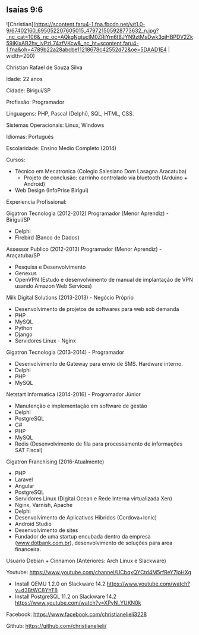 ## Isaías 9:6

![Christian](https://scontent.faru4-1.fna.fbcdn.net/v/t1.0-9/67402160_695052207605015_479721505928773632_n.jpg?_nc_cat=106&_nc_oc=AQkgNgtuclM0ZRiYm6t8JYN9ztMsDwk3qiHBPDV2Zk59iKlxAB2hv_ivPzL74zfVKcw&_nc_ht=scontent.faru4-1.fna&oh=4789b22a28abcbe11218678c42552d72&oe=5DAAD1E4 | width=200)

Christian Rafael de Souza Silva

Idade: 22 anos

Cidade: Birigui/SP

Profissão: Programador

Linguagens: PHP, Pascal (Delphi), SQL, HTML, CSS.

Sistemas Operacionais: Linux, Windows

Idiomas: Português

Escolaridade: Ensino Medio Completo (2014)

Cursos:
- Técnico em Mecatronica (Colegio Salesiano Dom Lasagna Aracatuba)
  - Projeto de conclusão: carrinho controlado via bluetooth (Arduino + Android)
- Web Design (InfoPrise Birigui)

Experiencia Profissional:

Gigatron Tecnologia (2012-2012) Programador (Menor Aprendiz) - Birigui/SP
  - Delphi
  - Firebird (Banco de Dados)

Assessor Publico (2012-2013) Programador (Menor Aprendiz) - Araçatuba/SP
  - Pesquisa e Desenvolvimento
  - Genexus
  - OpenVPN (Estudo e desenvolvimento de manual de implantação de VPN usando Amazon Web Services)

Milk Digital Solutions (2013-2013) - Negócio Próprio 
  - Desenvolvimento de projetos de softwares para web sob demanda
  - PHP
  - MySQL
  - Python
  - Django
  - Servidores Linux - Nginx

Gigatron Tecnologia (2013-2014) - Programador
  - Desenvolvimento de Gateway para envio de SMS. Hardware interno.
  - Delphi
  - PHP
  - MySQL

Netstart Informatica (2014-2016) - Programador Júnior
  - Manutenção e implementação em software de gestão
  - Delphi
  - PostgreSQL
  - C#
  - PHP
  - MySQL
  - Redis (Desenvolvimento de fila para processamento de informações SAT Fiscal)
  
Gigatron Franchising (2016-Atualmente)
  - PHP
  - Laravel
  - Angular
  - PostgreSQL
  - Servidores Linux (Digital Ocean e Rede Interna virtualizada Xen)
  - Nginx, Varnish, Apache
  - Delphi
  - Desenvolvimento de Aplicativos Híbridos (Cordova+Ionic)
  - Android Studio
  - Desenvolvimento de sites
  - Fundador de uma startup encubada dentro da empresa (www.dotbank.com.br), desenvolvimento de soluções para area financeira.
  
Usuario Debian + Cinnamon (Anteriores: Arch Linux e Slackware)

Youtube: https://www.youtube.com/channel/UCbqxQYCtd4M5rfReY7loHXg
  - Install QEMU 1.2.0 on Slackware 14.2 https://www.youtube.com/watch?v=d3BtWC8YhT8
  - Install PostgreSQL 11.2 on Slackware 14.2 https://www.youtube.com/watch?v=XPyN_YUKN0k

Facebook: https://www.facebook.com/christianelieli3228

Github: https://github.com/christianelieli/
